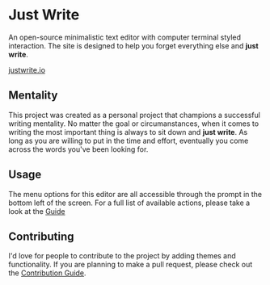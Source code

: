 # Just Write

An open-source minimalistic text editor with computer terminal styled interaction. The site is designed to help you forget everything else and **just write**.

 [justwrite.io](https://justwrite.io)
 
## Mentality

This project was created as a personal project that champions a successful writing mentality. No matter the goal or circumanstances, when it comes to writing the most important thing is always to sit down and **just write**. As long as you are willing to put in the time and effort, eventually you come across the words you've been looking for.

## Usage

The menu options for this editor are all accessible through the prompt in the bottom left of the screen. For a full list of available actions, please take a look at the [Guide](https://github.com/erdavids/Just-Write/blob/master/GUIDE.md)

## Contributing

I'd love for people to contribute to the project by adding themes and functionality. If you are planning to make a pull request, please check out the [Contribution Guide](https://github.com/erdavids/Just-Write/blob/master/CONTRIBUTING.md).
